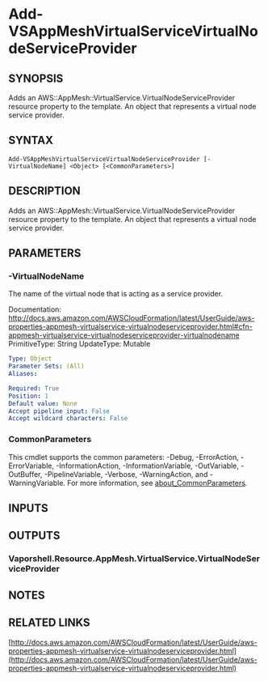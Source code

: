 # Add-VSAppMeshVirtualServiceVirtualNodeServiceProvider

## SYNOPSIS
Adds an AWS::AppMesh::VirtualService.VirtualNodeServiceProvider resource property to the template.
An object that represents a virtual node service provider.

## SYNTAX

```
Add-VSAppMeshVirtualServiceVirtualNodeServiceProvider [-VirtualNodeName] <Object> [<CommonParameters>]
```

## DESCRIPTION
Adds an AWS::AppMesh::VirtualService.VirtualNodeServiceProvider resource property to the template.
An object that represents a virtual node service provider.

## PARAMETERS

### -VirtualNodeName
The name of the virtual node that is acting as a service provider.

Documentation: http://docs.aws.amazon.com/AWSCloudFormation/latest/UserGuide/aws-properties-appmesh-virtualservice-virtualnodeserviceprovider.html#cfn-appmesh-virtualservice-virtualnodeserviceprovider-virtualnodename
PrimitiveType: String
UpdateType: Mutable

```yaml
Type: Object
Parameter Sets: (All)
Aliases:

Required: True
Position: 1
Default value: None
Accept pipeline input: False
Accept wildcard characters: False
```

### CommonParameters
This cmdlet supports the common parameters: -Debug, -ErrorAction, -ErrorVariable, -InformationAction, -InformationVariable, -OutVariable, -OutBuffer, -PipelineVariable, -Verbose, -WarningAction, and -WarningVariable. For more information, see [about_CommonParameters](http://go.microsoft.com/fwlink/?LinkID=113216).

## INPUTS

## OUTPUTS

### Vaporshell.Resource.AppMesh.VirtualService.VirtualNodeServiceProvider
## NOTES

## RELATED LINKS

[http://docs.aws.amazon.com/AWSCloudFormation/latest/UserGuide/aws-properties-appmesh-virtualservice-virtualnodeserviceprovider.html](http://docs.aws.amazon.com/AWSCloudFormation/latest/UserGuide/aws-properties-appmesh-virtualservice-virtualnodeserviceprovider.html)

